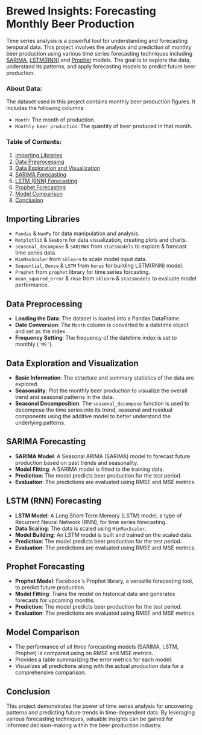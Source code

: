 # Brewed Insights: Forecasting Monthly Beer Production

Time series analysis is a powerful tool for understanding and forecasting temporal data. This project involves the analysis and prediction of monthly beer production using various time series forecasting techniques including [SARIMA](https://en.wikipedia.org/wiki/Autoregressive_integrated_moving_average), [LSTM(RNN)](https://en.wikipedia.org/wiki/Long_short-term_memory) and [Prophet](https://facebook.github.io/prophet/) models. The goal is to explore the data, understand its patterns, and apply forecasting models to predict future beer production.

### About Data:
The dataset used in this project contains monthly beer production figures. It includes the following columns:
- `Month`: The month of production.
- `Monthly beer production`: The quantity of beer produced in that month.

### Table of Contents:
1. [Importing Libraries](#importing-libraries)
2. [Data Preprocessing](#data-preprocessing)
4. [Data Exploration and Visualization](#data-exploration-and-visualization)
5. [SARIMA Forecasting](#sarima-forecasting)
6. [LSTM (RNN) Forecasting](#lstm-rnn-forecasting)
7. [Prophet Forecasting](#prophet-forecasting)
8. [Model Comparison](#model-comparison)
9. [Conclusion](#conclusion)

## Importing Libraries
- `Pandas` & `NumPy` for data manipulation and analysis.
- `Matplotlib` & `Seaborn` for data visualization, creating plots and charts.
- `seasonal_decompose` & `SARIMAX` from `statsmodels` to explore & forecast time series data.
- `MinMaxScaler` from `sklearn` to scale model input data.
- `Sequential`, `Dense` & `LSTM` from `keras` for building LSTM(RNN) model.
- `Prophet` from `prophet` library for time series forcasting.
- `mean_squared_error` & `rmse` from `sklearn` & `statsmodels` to evaluate model performance.

## Data Preprocessing
- **Loading the Data**: The dataset is loaded into a Pandas DataFrame.
- **Date Conversion**: The `Month` column is converted to a datetime object and set as the index.
- **Frequency Setting**: The frequency of the datetime index is set to monthly (`'MS'`).

## Data Exploration and Visualization
- **Basic Information**: The structure and summary statistics of the data are explored.
- **Seasonality**: Plot the monthly beer production to visualize the overall trend and seasonal patterns in the data.
- **Seasonal Decomposition**: The `seasonal_decompose` function is used to decompose the time series into its trend, seasonal and residual components using the additive model to better understand the underlying patterns.

## SARIMA Forecasting
- **SARIMA Model**: A Seasonal ARIMA (SARIMA) model to forecast future production based on past trends and seasonality.
- **Model Fitting**: A SARIMA model is fitted to the training data.
- **Prediction**: The model predicts beer production for the test period.
- **Evaluation**: The predictions are evaluated using RMSE and MSE metrics.

## LSTM (RNN) Forecasting
- **LSTM Model**: A Long Short-Term Memory (LSTM) model, a type of Recurrent Neural Network (RNN), for time series forecasting.
- **Data Scaling**: The data is scaled using `MinMaxScaler`.
- **Model Building**: An LSTM model is built and trained on the scaled data.
- **Prediction**: The model predicts beer production for the test period.
- **Evaluation**: The predictions are evaluated using RMSE and MSE metrics.

## Prophet Forecasting
- **Prophet Model**: Facebook's Prophet library, a versatile forecasting tool, to predict future production.
- **Model Fitting**: Trains the model on historical data and generates forecasts for upcoming months.
- **Prediction**: The model predicts beer production for the test period.
- **Evaluation**: The predictions are evaluated using RMSE and MSE metrics.

## Model Comparison
- The performance of all three forecasting models (SARIMA, LSTM, Prophet) is compared using on RMSE and MSE metrics.
- Provides a table summarizing the error metrics for each model.
- Visualizes all predictions along with the actual production data for a comprehensive comparison.

## Conclusion
This project demonstrates the power of time series analysis for uncovering patterns and predicting future trends in time-dependent data. By leveraging various forecasting techniques, valuable insights can be gained for informed decision-making within the beer production industry.
